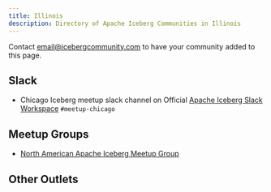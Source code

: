 ```yaml
---
title: Illinois
description: Directory of Apache Iceberg Communities in Illinois
---
```

Contact email@icebergcommunity.com to have your community added to this page.

## Slack

- Chicago Iceberg meetup slack channel on Official [Apache Iceberg Slack Workspace](https://iceberg.apache.org/community/) `#meetup-chicago`

## Meetup Groups

- [North American Apache Iceberg Meetup Group](https://www.meetup.com/na-apache-iceberg-meetups/)

## Other Outlets